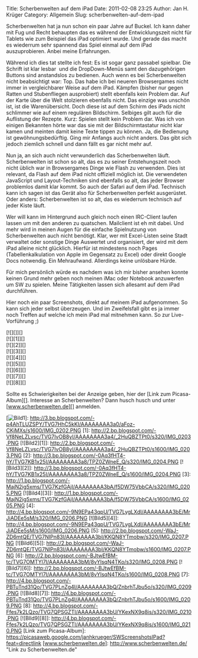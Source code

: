 Title: Scherbenwelten auf dem iPad
Date: 2011-02-08 23:25
Author: Jan H. Krüger
Category: Allgemein
Slug: scherbenwelten-auf-dem-ipad

Scherbenwelten hat ja nun schon ein paar Jahre auf Buckel. Ich kann
daher mit Fug und Recht behaupten das es während der Entwicklungszeit
nicht für Tablets wie zum Beispiel das iPad optimiert wurde. Und gerade
das macht es wiederrum sehr spannend das Spiel einmal auf dem iPad
auszuprobieren. Anbei meine Erfahrungen.  
  
Während ich dies tat stellte ich fest: Es ist sogar ganz passabel
spielbar. Die Schrift ist klar lesbar  und die DropDown-Menüs samt den
dazugehörigen Buttons sind anstandslos zu bedienen. Auch wenn es bei
Scherbenwelten nicht beabsichtigt war: Top. Das habe ich bei neueren
Browsergames nicht immer in vergleichbarer Weise auf dem iPad. Kämpfen
(bisher nur gegen Ratten und Stubenfliegen ausprobiert) stellt ebenfalls
kein Problem dar. Auf der Karte über die Welt stolzieren ebenfalls
nicht. Das einzige was unschön ist, ist die Warenübersicht. Doch diese
ist auf dem Schirm des iPads nicht schlimmer wie auf einem regulären
Bildschirm. Selbiges gilt auch für die Auflistung der Rezepte. Kurz:
Spielen stellt kein Problem dar. Was ich von einigen Bekannten hörte war
das sie mit der Bildschirmtastatur nicht klar kamen und meinten damit
keine Texte tippen zu können. Ja, die Bedienung ist gewöhnungsbedürftig.
Ging mir Anfangs auch nicht anders. Das gibt sich jedoch ziemlich
schnell und dann fällt es gar nicht mehr auf.  
  
Nun ja, an sich auch nicht verwunderlich das Scherbenwelten läuft.
Scherbenwelten ist schon so alt, das es zu seiner Entstehungszeit noch
nicht üblich war in Browsergames Dinge wie Flash zu verwenden. Dies ist
relevant, da Flash auf dem iPad nicht offiziell möglich ist. Die
verwendeten JavaScript und Layout-Techniken sind ebenfalls so alt, das
jeder Browser problemlos damit klar kommt. So auch der Safari auf dem
iPad. Technisch kann ich sagen ist das Gerät also für Scherbenwelten
perfekt ausgerüstet. Oder anders: Scherbenwelten ist so alt, das es
wiederrum technisch auf jeder Kiste läuft.  
  
Wer will kann im Hintergrund auch gleich noch einen IRC-Client laufen
lassen um mit den anderen zu quatschen. Mailclient ist eh mit dabei. Und
mehr wird in meinen Augen für die einfache Spielnutzung von
Scherbenwelten auch nicht benötigt. Klar, wer mit Excel-Listen seine
Stadt verwaltet oder sonstige Dinge Auswertet und organisiert, der wird
mit dem iPad alleine nicht glücklich. Hierfür ist mindestens noch Pages
(Tabellenkalkulation von Apple im Gegensatz zu Excel) oder direkt Google
Docs notwendig. Ein Mehraufwand. Allerdings keine unlösbare Hürde.  
  
Für mich persönlich würde es nachdem was ich mir bisher ansehen konnte
keinen Grund mehr geben noch meinen iMac oder Notebook anzuwerfen um SW
zu spielen. Meine Tätigkeiten lassen sich allesamt auf dem iPad
durchführen.  
  
Hier noch ein paar Screenshots, direkt auf meinem iPad aufgenommen. So
kann sich jeder selbst überzeugen. Und im Zweifelsfall gibt es ja immer
noch Treffen auf welche ich mein iPad mal mitnehmen kann. So zur
Live-Vorführung ;)  
  

<div>
[![][]][]

</div>
  

<div>
[![][1]][]

</div>
  

<div>
[![][2]][]

</div>
  

<div>
[![][3]][]

</div>
  

<div>
[![][4]][]

</div>
  

<div>
[![][5]][]

</div>
  

<div>
[![][6]][]

</div>
  

<div>
[![][7]][]

</div>
  

<div>
[![][8]][]

</div>
  
Sollte es Schwierigkeiten bei der Anzeige geben, hier der [Link zum
Picasa-Album][]. Interesse an Scherbenwelten? Dann husch husch und unter
[www.scherbenwelten.de][] anmelden.

  [Bild1]: http://3.bp.blogspot.com/-p4AhTLUZSPY/TVG7HhC5kKI/AAAAAAAA3a0/aFoz-CKjMXs/s320/IMG_0202.PNG
  [![Bild1][]]: http://3.bp.blogspot.com/-p4AhTLUZSPY/TVG7HhC5kKI/AAAAAAAA3a0/aFoz-CKjMXs/s1600/IMG_0202.PNG
  [1]: http://2.bp.blogspot.com/-Vf8NeLZLvsc/TVG7IvOB8yI/AAAAAAAA3a4/_2HuQBZTPt0/s320/IMG_0203.PNG
  [![Bild2][1]]: http://2.bp.blogspot.com/-Vf8NeLZLvsc/TVG7IvOB8yI/AAAAAAAA3a4/_2HuQBZTPt0/s1600/IMG_0203.PNG
  [2]: http://3.bp.blogspot.com/-0Aq3fHT4-hY/TVG7KB1x25I/AAAAAAAA3a8/TPZ0ZWneE_Q/s320/IMG_0204.PNG
  [![Bild3][2]]: http://3.bp.blogspot.com/-0Aq3fHT4-hY/TVG7KB1x25I/AAAAAAAA3a8/TPZ0ZWneE_Q/s1600/IMG_0204.PNG
  [3]: http://1.bp.blogspot.com/-MajN2ig5xms/TVG7KzfGAjI/AAAAAAAA3bA/f5DW75VbbCA/s320/IMG_0205.PNG
  [![Bild4][3]]: http://1.bp.blogspot.com/-MajN2ig5xms/TVG7KzfGAjI/AAAAAAAA3bA/f5DW75VbbCA/s1600/IMG_0205.PNG
  [4]: http://4.bp.blogspot.com/-9N9EPa43qpU/TVG7LygLXdI/AAAAAAAA3bE/MrJiADEe5sM/s320/IMG_0206.PNG
  [![Bild5][4]]: http://4.bp.blogspot.com/-9N9EPa43qpU/TVG7LygLXdI/AAAAAAAA3bE/MrJiADEe5sM/s1600/IMG_0206.PNG
  [5]: http://2.bp.blogspot.com/-WaJ-ZD6mtQE/TVG7NIPn83I/AAAAAAAA3bI/KKQN8YTmobw/s320/IMG_0207.PNG
  [![Bild6][5]]: http://2.bp.blogspot.com/-WaJ-ZD6mtQE/TVG7NIPn83I/AAAAAAAA3bI/KKQN8YTmobw/s1600/IMG_0207.PNG
  [6]: http://2.bp.blogspot.com/-BJtwEfBM-tc/TVG7OMTYl7I/AAAAAAAA3bM/8vYIsqN4TKo/s320/IMG_0208.PNG
  [![Bild7][6]]: http://2.bp.blogspot.com/-BJtwEfBM-tc/TVG7OMTYl7I/AAAAAAAA3bM/8vYIsqN4TKo/s1600/IMG_0208.PNG
  [7]: http://4.bp.blogspot.com/-PBTuTnd31Qo/TVG7PLnZg4I/AAAAAAAA3bQ/ZnbrhTJbu5o/s320/IMG_0209.PNG
  [![Bild8][7]]: http://4.bp.blogspot.com/-PBTuTnd31Qo/TVG7PLnZg4I/AAAAAAAA3bQ/ZnbrhTJbu5o/s1600/IMG_0209.PNG
  [8]: http://4.bp.blogspot.com/-Ffes7k2LQzo/TVG7QPSGZTI/AAAAAAAA3bU/YKexNX9q8is/s320/IMG_0210.PNG
  [![BIld9][8]]: http://4.bp.blogspot.com/-Ffes7k2LQzo/TVG7QPSGZTI/AAAAAAAA3bU/YKexNX9q8is/s1600/IMG_0210.PNG
  [Link zum Picasa-Album]: https://picasaweb.google.com/janhkrueger/SWScreenshotsIPad?feat=directlink
  [www.scherbenwelten.de]: http://www.scherbenwelten.de/
    "Link zu Scherbenwelten.de"
